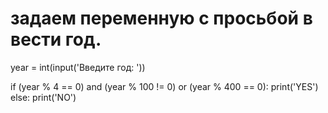 # задаем переменную с просьбой в вести год.
year = int(input('Введите год: '))

if (year % 4 == 0) and (year % 100 != 0) or (year % 400 == 0):
    print('YES')
else:
    print('NO')
